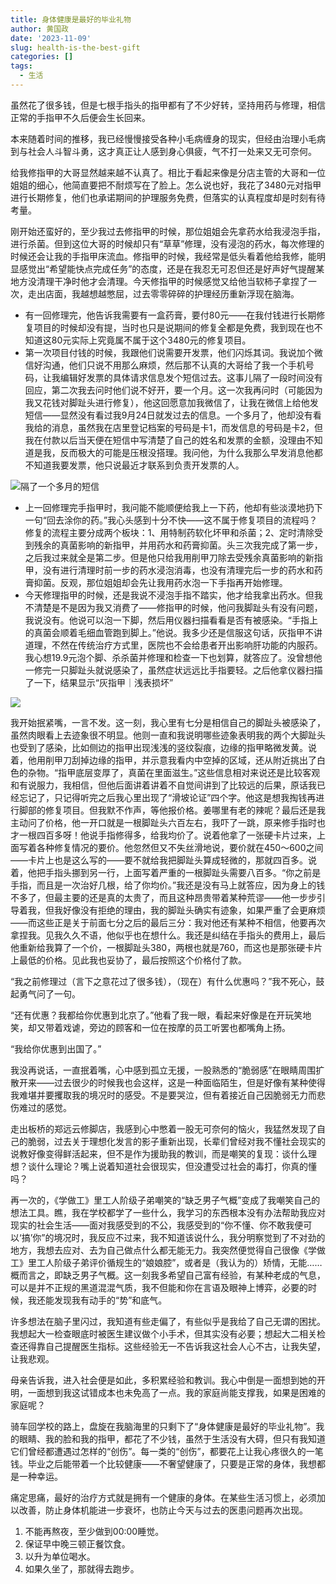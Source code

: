 ```yaml
---
title: 身体健康是最好的毕业礼物
author: 黄国政
date: '2023-11-09'
slug: health-is-the-best-gift
categories: []
tags:
  - 生活
---
```


<!--more-->

虽然花了很多钱，但是七根手指头的指甲都有了不少好转，坚持用药与修理，相信正常的手指甲不久后便会生长回来。

本来随着时间的推移，我已经慢慢接受各种小毛病缠身的现实，但经由治理小毛病到与社会人斗智斗勇，这才真正让人感到身心俱疲，气不打一处来又无可奈何。

给我修指甲的大哥显然越来越不认真了。相比于看起来像是分店主管的大哥和一位姐姐的细心，他简直要把不耐烦写在了脸上。怎么说也好，我花了3480元对指甲进行长期修复，他们也承诺期间的护理服务免费，但落实的认真程度却是时刻有待考量。

刚开始还蛮好的，至少我过去修指甲的时候，那位姐姐会先拿药水给我浸泡手指，进行杀菌。但到这位大哥的时候却只有“草草”修理，没有浸泡的药水，每次修理的时候还会让我的手指甲床流血。修指甲的时候，我经常是低头看着他给我修，能明显感觉出“希望能快点完成任务”的态度，还是在我忍无可忍但还是好声好气提醒某地方没清理干净时他才会清理。今天修指甲的时候感觉又给他当软柿子拿捏了一次，走出店面，我越想越憋屈，过去零零碎碎的护理经历重新浮现在脑海。

- 有一回修理完，他告诉我需要有一盒药膏，要付80元——在我付钱进行长期修复项目的时候却没有提，当时也只是说期间的修复全都是免费，我到现在也不知道这80元实际上究竟属不属于这个3480元的修复项目。
- 第一次项目付钱的时候，我跟他们说需要开发票，他们闪烁其词。我说加个微信好沟通，他们只说不用那么麻烦，然后那不认真的大哥给了我一个手机号码，让我编辑好发票的具体请求信息发个短信过去。这事儿隔了一段时间没有回应，第二次我去问时他们说不好开，要一个月。这一次我再问时（可能因为我又花钱对脚趾头进行修复），他这回愿意加我微信了，让我在微信上给他发短信——显然没有看过我9月24日就发过去的信息。一个多月了，他却没有看我给的消息，虽然我在店里登记档案的号码是卡1，而发信息的号码是卡2，但我在付款以后当天便在短信中写清楚了自己的姓名和发票的金额，没理由不知道是我，反而极大的可能是压根没搭理。我问他，为什么我那么早发消息他都不知道我要发票，他只说最近才联系到负责开发票的人。

![隔了一个多月的短信](/images/posts/2023/11/11-09-message.jpg)

- 上一回修理完手指甲时，我问能不能顺便给我上一下药，他却有些淡漠地扔下一句“回去涂你的药。”我心头感到十分不快——这不属于修复项目的流程吗？修复的流程主要分成两个板块：1、用特制药软化坏甲和杀菌；2、定时清除受到残余的真菌影响的新指甲，并用药水和药膏抑菌。头三次我完成了第一步，之后我过来就全是第二步。但是他只给我用削甲刀除去受残余真菌影响的新指甲，没有进行清理时前一步的药水浸泡消毒，也没有清理完后一步的药水和药膏抑菌。反观，那位姐姐却会先让我用药水泡一下手指再开始修理。
- 今天修理指甲的时候，还是我说不浸泡手指不踏实，他才给我拿出药水。但我不清楚是不是因为我又消费了——修指甲的时候，他问我脚趾头有没有问题，我说没有。他说可以泡一下脚，然后用仪器扫描看看是否有被感染。“手指上的真菌会顺着毛细血管跑到脚上。”他说。我多少还是信服这句话，灰指甲不讲道理，不然在传统治疗方式里，医院也不会给患者开出影响肝功能的内服药。我心想19.9元泡个脚、杀杀菌并修理和检查一下也划算，就答应了。没曾想他一修完一只脚趾头就说感染了，虽然症状远远比手指要轻。之后他拿仪器扫描了一下，结果显示“灰指甲｜浅表损坏”

![](/images/posts/2023/11/11-09-scan.jpg)

我开始抿紧嘴，一言不发。这一刻，我心里有七分是相信自己的脚趾头被感染了，虽然肉眼看上去迹象很不明显。他则一直和我说明哪些迹象表明我的两个大脚趾头也受到了感染，比如侧边的指甲出现浅浅的竖纹裂痕，边缘的指甲略微发黄。说着，他用削甲刀刮掉边缘的指甲，并示意我看内中空掉的区域，还从附近挑出了白色的杂物。“指甲底层变厚了，真菌在里面滋生。”这些信息相对来说还是比较客观和有说服力，我相信，但他后面讲着讲着不自觉间讲到了比较远的后果，原话我已经忘记了，只记得听完之后我心里出现了“滑坡论证”四个字。他这是想我掏钱再进行脚部的修复项目。但我默不作声，等他报价格。姜哪里有老的辣呢？最后还是我主动问了价格，他一开口就是一根脚趾头六百左右，我吓了一跳，原来修手指时也才一根四百多呀！他说手指修得多，给我均价了。说着他拿了一张硬卡片过来，上面写着各种修复情况的要价。他忽然但又不失丝滑地说，要价就在450～600之间——卡片上也是这么写的——要不就给我把脚趾头算成轻微的，那就四百多。说着，他把手指头挪到另一行，上面写着严重的一根脚趾头需要八百多。“你之前是手指，而且是一次治好几根，给了你均价。”我还是没有马上就答应，因为身上的钱不多了，但最主要的还是真的太贵了，而且这种昂贵带着某种荒谬——他一步步引导着我，但我好像没有拒绝的理由，我的脚趾头确实有迹象，如果严重了会更麻烦——而这些正是关于前面七分之后的最后三分：我对他还有某种不相信，他要再次拿捏我。见我久久不语，他似乎也在想什么。我还是纠结在手指头的费用上，最后他重新给我算了一个价，一根脚趾头380，两根也就是760，而这也是那张硬卡片上最低的价格。见此我也妥协了，最后按照这个价格付了款。

“我之前修理过（言下之意花过了很多钱），（现在）有什么优惠吗？”我不死心，鼓起勇气问了一句。

“还有优惠？我都给你优惠到北京了。”他看了我一眼，看起来好像是在开玩笑地笑，却又带着戏谑，旁边的顾客和一位在按摩的员工听罢也都嘴角上扬。

“我给你优惠到出国了。”

我没再说话，一直抿着嘴，心中感到孤立无援，一股熟悉的“脆弱感”在眼睛周围扩散开来——过去很少的时候我也会这样，这是一种面临陌生，但是好像有某种使得我难堪并要攫取我的境况时的感受。不是要哭泣，但有着接近自己因脆弱无力而悲伤难过的感觉。

走出板桥的郑远云修脚店，我感到心中憋着一股无可奈何的恼火，我猛然发现了自己的脆弱，过去关于理想化发言的影子重新出现，长辈们曾经对我不懂社会现实的说教好像变得鲜活起来，但不是作为援助我的教训，而是嘲笑的复现：谈什么理想？谈什么理论？嘴上说着知道社会很现实，但没遭受过社会的毒打，你真的懂吗？

再一次的，《学做工》里工人阶级子弟嘲笑的“缺乏男子气概”变成了我嘲笑自己的想法工具。瞧，我在学校都学了一些什么，我学习的东西根本没有办法帮助我应对现实的社会生活——面对我感受到的不公，我感受到的“你不懂、你不敢我便可以‘搞’你”的境况时，我反应不过来，我不知道该说什么，我分明察觉到了不对劲的地方，我想去应对、去为自己做点什么都无能无力。我突然便觉得自己很像《学做工》里工人阶级子弟评价循规生的“娘娘腔”，或者是（我认为的）矫情，无能……概而言之，即缺乏男子气概。这一刻我多希望自己富有经验，有某种老成的气息，可以是并不正规的黑道混混气质，我不但能和你在言语及眼神上博弈，必要的时候，我还能发现我有动手的“势”和底气。

许多想法在脑子里闪过，我知道有些走偏了，有些似乎是我给了自己无谓的困扰。我想起大一检查眼底时被医生建议做个小手术，但其实没有必要；想起大二相关检查还得靠自己提醒医生指标。这些经验无一不告诉我这社会人心不古，让我失望，让我悲观。

母亲告诉我，进入社会便是如此，多积累经验和教训。我心中倒是一面想到她的开明，一面想到我这试错成本也未免高了一点。我的家庭尚能支撑我，如果是困难的家庭呢？

骑车回学校的路上，盘旋在我脑海里的只剩下了“身体健康是最好的毕业礼物”。我的眼睛、我的脸和我的指甲，都花了不少钱，虽然于生活没有大碍，但只有我知道它们曾经都遭遇过怎样的“创伤”。每一类的“创伤”，都要花上让我心疼很久的一笔钱。毕业之后能带着一个比较健康——不奢望健康了，只要是正常的身体，我想都是一种幸运。

痛定思痛，最好的治疗方式就是拥有一个健康的身体。在某些生活习惯上，必须加以改善，防止身体机能进一步衰坏，也防止今天与过去的医患问题再次出现。

1. 不能再熬夜，至少做到00:00睡觉。
2. 保证早中晚三顿正餐饮食。
3. 以升为单位喝水。
4. 如果久坐了，那就得去跑步。